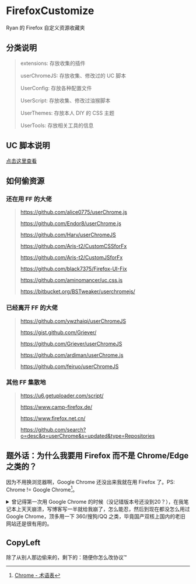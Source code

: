# FirefoxCustomize
Ryan 的 Firefox 自定义资源收藏夹

## 分类说明

> extensions: 存放收集的插件
>
> userChromeJS: 存放收集、修改过的 UC 脚本
>
> UserConfig: 存放各种配置文件
>
> UserScript: 存放收集、修改过油猴脚本
>
> UserThemes: 存放本人 DIY 的 CSS 主题
>
> UserTools: 存放相关工具的信息

## UC 脚本说明

[点击这里查看](userChromeJS/README.md)

## 如何偷资源

### 还在用 FF 的大佬

> https://github.com/alice0775/userChrome.js
>
> https://github.com/Endor8/userChrome.js
>
> https://github.com/Harv/userChromeJS
>
> https://github.com/Aris-t2/CustomCSSforFx
>
> https://github.com/Aris-t2/CustomJSforFx
>
> https://github.com/black7375/Firefox-UI-Fix
>
> https://github.com/aminomancer/uc.css.js
>
> https://bitbucket.org/BSTweaker/userchromejs/

### 已经离开 FF 的大佬

> https://github.com/ywzhaiqi/userChromeJS
>
> https://gist.github.com/Griever/
>
> https://github.com/Griever/userChromeJS
>
> https://github.com/ardiman/userChrome.js
>
> https://github.com/feiruo/userChromeJS

### 其他 FF 集散地

> https://u6.getuploader.com/script/
>
> https://www.camp-firefox.de/
>
> https://www.firefox.net.cn/
>
> https://github.com/search?o=desc&q=userChrome&s=updated&type=Repositories

## 题外话：为什么我要用 Firefox 而不是 Chrome/Edge 之类的？

因为不用换浏览器啊，Google Chrome 还没出来我就在用 Firefox 了。PS: Chrome != Google Chrome[^1]。

<details>
    <summary>
        曾记得第一次用 Google Chrome 的时候（没记错版本号还没到20？），在我笔记本上天天崩溃，写博客写一半就给我崩了，怎么能忍，然后到现在都没怎么用过 Google Chrome，顶多用一下 360/搜狗/QQ 之类，毕竟国产双核上国内的老旧网站还是很有用的。
    </summary>
在那个电脑资源不充足的年代（512MB甚至更少内存），Google Chrome 可是耗资源大户啊。而 Firefox 在没换量子引擎之前一直都是很省资源的。那个时候快这个特点真的不足以让我换掉火狐。后来资源充足了，我笔记本都 16G 了，但是火狐也变快了，我就更没有换浏览器的动力了。<br />   
资源充足了以后 UC 脚本/ 老式拓展这类拖慢浏览器速度的东西已经没有任何感觉了，反而时 Firefox 还有这强大的 DIY 功能吸引着我，比如我的笔记本 13 寸，地址栏工具栏标签栏太占位置了，Google Chrome 并没有任何办法调整，而火狐可以通过 CSS/JS 调整为一行来节省空间。并且作为一个伪程序员，我自己还能 C/V 调整浏览器功能样式的 CSS/JS，Firefox 用起来真是得心应手啊。<br />
你可能会说 Vivaldi 的自定义功能也很强大啊，那你可错了，Vivaldi 能做到的，Firefox 必然能做到，就是看有没有大佬做，但是 Firefox 能做到的，Vivaldi 未必能做到，比如《<a href="https://kkp.disk.st/firefox-adds-the-function-of-middle-click-the-download-button-bar-and-download-video-with-yougetexe.html">Firefox 添加“鼠标中键点击下载按钮条用 you-get.exe 下载视频” 的功能 - Ryan 快快跑</a>》，当然 Google Chrome 系可以通过新增按钮的方式实现，可我就是强迫症发作，不想要那么多的按钮。 <br />   
That's it.   
</details>

## CopyLeft

除了从别人那边偷来的，剩下的：随便你怎么改协议™

[^1]: [Chrome - 术语表](https://developer.mozilla.org/zh-CN/docs/Glossary/Chrome)